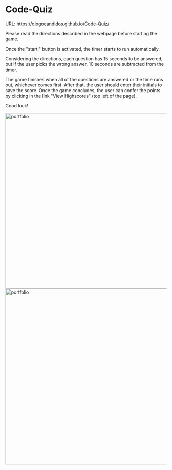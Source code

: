 # Code-Quiz
URL: https://diogocandidos.github.io/Code-Quiz/

Please read the directions described in the webpage before starting the game. 

Once the "start!" button is activated, the timer starts to run automatically.

Considering the directions, each question has 15 seconds to be answered, but if the user picks the wrong answer, 10 seconds are subtracted from the timer.

The game finishes when all of the questions are answered or the time runs out, whichever comes first. After that, the user should enter their initials to save the score. Once the game concludes, the user can confer the points by clicking in the link "View Highscores" (top left of the page).

Good luck!

<img width="550" alt="portfolio" src="https://user-images.githubusercontent.com/61811579/91781755-f460a500-ebaf-11ea-9d81-681b06b93de7.png">

<img width="550" alt="portfolio" src="https://user-images.githubusercontent.com/61811579/91781778-080c0b80-ebb0-11ea-8a8c-2d0a6cd9bb77.png">
